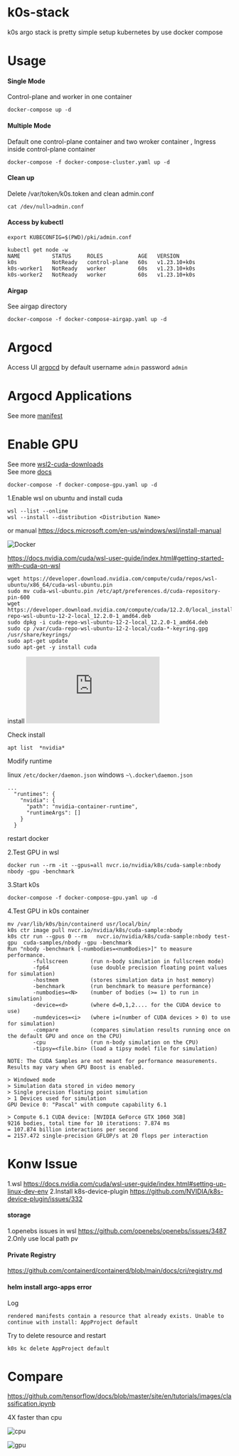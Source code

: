 # k0s-stack
k0s argo stack is pretty simple setup kubernetes by use docker compose

# Usage

#### Single Mode

Control-plane and worker in one container

```
docker-compose up -d
```
#### Multiple Mode

Default one control-plane container and two wroker container , Ingress inside control-plane container
```
docker-compose -f docker-compose-cluster.yaml up -d
```
#### Clean up

Delete /var/token/k0s.token and clean admin.conf
```
cat /dev/null>admin.conf
```

#### Access by kubectl

```
export KUBECONFIG=$(PWD)/pki/admin.conf

kubectl get node -w
NAME          STATUS     ROLES           AGE   VERSION
k0s           NotReady   control-plane   60s   v1.23.10+k0s
k0s-worker1   NotReady   worker          60s   v1.23.10+k0s
k0s-worker2   NotReady   worker          60s   v1.23.10+k0s
```
#### Airgap

See airgap directory
```
docker-compose -f docker-compose-airgap.yaml up -d
```

# Argocd 


Access UI [argocd](http://argocd.localhost/) by default  username ```admin``` password ```admin```

# Argocd Applications

See more [manifest](https://github.com/zengzhengrong/k0s-stack/tree/zh-cn/manifests)


# Enable GPU


See more [wsl2-cuda-downloads](https://developer.nvidia.com/cuda-downloads?target_os=Linux&target_arch=x86_64&Distribution=WSL-Ubuntu&target_version=2.0&target_type=deb_local)  
See more [docs](https://docs.nvidia.com/cuda/wsl-user-guide/index.html#nvidia-compute-software-support-on-wsl-2)

```
docker-compose -f docker-compose-gpu.yaml up -d
```



1.Enable wsl on ubuntu and install cuda



```
wsl --list --online
wsl --install --distribution <Distribution Name>
```
or manual https://docs.microsoft.com/en-us/windows/wsl/install-manual


![Docker](https://github.com/zengzhengrong/k0s-stack/blob/nvidia-container-runtime/image/docker.png)


https://docs.nvidia.com/cuda/wsl-user-guide/index.html#getting-started-with-cuda-on-wsl


```
wget https://developer.download.nvidia.com/compute/cuda/repos/wsl-ubuntu/x86_64/cuda-wsl-ubuntu.pin
sudo mv cuda-wsl-ubuntu.pin /etc/apt/preferences.d/cuda-repository-pin-600
wget https://developer.download.nvidia.com/compute/cuda/12.2.0/local_installers/cuda-repo-wsl-ubuntu-12-2-local_12.2.0-1_amd64.deb
sudo dpkg -i cuda-repo-wsl-ubuntu-12-2-local_12.2.0-1_amd64.deb
sudo cp /var/cuda-repo-wsl-ubuntu-12-2-local/cuda-*-keyring.gpg /usr/share/keyrings/
sudo apt-get update
sudo apt-get -y install cuda
```

install ![nvidia-container-toolkit](https://docs.nvidia.com/datacenter/cloud-native/container-toolkit/latest/install-guide.html)



Check install

```
apt list  *nvidia*
```

Modify runtime 

linux ```/etc/docker/daemon.json```
windows ```~\.docker\daemon.json```

```
...
  "runtimes": {
    "nvidia": {
      "path": "nvidia-container-runtime",
      "runtimeArgs": []
    }
  }
```

restart docker

2.Test GPU in wsl

```
docker run --rm -it --gpus=all nvcr.io/nvidia/k8s/cuda-sample:nbody nbody -gpu -benchmark
```

3.Start k0s
```
docker-compose -f docker-compose-gpu.yaml up -d
```

4.Test GPU in k0s container

```
mv /var/lib/k0s/bin/containerd usr/local/bin/
k0s ctr image pull nvcr.io/nvidia/k8s/cuda-sample:nbody
k0s ctr run --gpus 0 --rm   nvcr.io/nvidia/k8s/cuda-sample:nbody test-gpu  cuda-samples/nbody -gpu -benchmark
Run "nbody -benchmark [-numbodies=<numBodies>]" to measure performance.
        -fullscreen       (run n-body simulation in fullscreen mode)
        -fp64             (use double precision floating point values for simulation)
        -hostmem          (stores simulation data in host memory)
        -benchmark        (run benchmark to measure performance) 
        -numbodies=<N>    (number of bodies (>= 1) to run in simulation) 
        -device=<d>       (where d=0,1,2.... for the CUDA device to use)
        -numdevices=<i>   (where i=(number of CUDA devices > 0) to use for simulation)
        -compare          (compares simulation results running once on the default GPU and once on the CPU)
        -cpu              (run n-body simulation on the CPU)
        -tipsy=<file.bin> (load a tipsy model file for simulation)

NOTE: The CUDA Samples are not meant for performance measurements. Results may vary when GPU Boost is enabled.

> Windowed mode
> Simulation data stored in video memory
> Single precision floating point simulation
> 1 Devices used for simulation
GPU Device 0: "Pascal" with compute capability 6.1

> Compute 6.1 CUDA device: [NVIDIA GeForce GTX 1060 3GB]
9216 bodies, total time for 10 iterations: 7.874 ms
= 107.874 billion interactions per second
= 2157.472 single-precision GFLOP/s at 20 flops per interaction
```

# Konw Issue
1.wsl
https://docs.nvidia.com/cuda/wsl-user-guide/index.html#setting-up-linux-dev-env
2.Install k8s-device-plugin
https://github.com/NVIDIA/k8s-device-plugin/issues/332
#### storage

1.openebs issues in wsl https://github.com/openebs/openebs/issues/3487  
2.Only use local path pv

#### Private Registry

https://github.com/containerd/containerd/blob/main/docs/cri/registry.md


#### helm install argo-apps error
Log
```
rendered manifests contain a resource that already exists. Unable to continue with install: AppProject default
```

Try to delete resource and restart
```
k0s kc delete AppProject default
```

# Compare


https://github.com/tensorflow/docs/blob/master/site/en/tutorials/images/classification.ipynb

4X faster than cpu

![cpu](https://github.com/zengzhengrong/k0s-stack/blob/nvidia-container-runtime/image/cpu.png)

![gpu](https://github.com/zengzhengrong/k0s-stack/blob/nvidia-container-runtime/image/gpu.png)